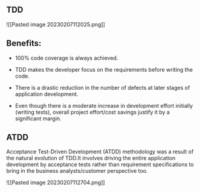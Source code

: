 ## TDD

![[Pasted image 20230207112025.png]]

## Benefits:

-   100% code coverage is always achieved.
    
-   TDD makes the developer focus on the requirements before writing the code.
    
-   There is a drastic reduction in the number of defects at later stages of application development.
    
-   Even though there is a moderate increase in development effort initially (writing tests), overall project effort/cost savings justify it by a significant margin.

## ATDD
Acceptance Test-Driven Development (ATDD) methodology was a result of the natural evolution of TDD.It involves driving the entire application development by acceptance tests rather than requirement specifications to bring in the business analysts/customer perspective too.

![[Pasted image 20230207112704.png]]